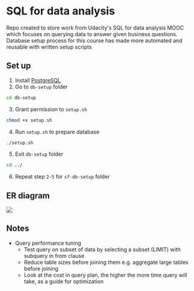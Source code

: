 # SQL for data analysis

Repo created to store work from Udacity's SQL for data analysis MOOC which focuses on querying data to answer given business questions. Database setup process for this course has made more automated and reusable with written setup scripts

## Set up

1. Install [PostgreSQL](https://www.postgresql.org/download/)
2. Go to `db-setup` folder

```sh
cd db-setup
```

3. Grant permission to `setup.sh`

```sh
chmod +x setup.sh
```

4. Run `setup.sh` to prepare database

```sh
./setup.sh
```

5. Exit `db-setup` folder

```sh
cd ../
```

6. Repeat step `2-5` for `sf-db-setup` folder

## ER diagram

<img src="https://github.com/ppkgtmm/usql/raw/main/assets/parch-n-posey-er-diagram.png"/>

## Notes

- Query performance tuning
  - Test query on subset of data by selecting a subset (LIMIT) with subquery in from clause
  - Reduce table sizes before joining them e.g. aggregate large tables before joining
  - Look at the cost in query plan, the higher the more time query will take, as a guide for optimization
